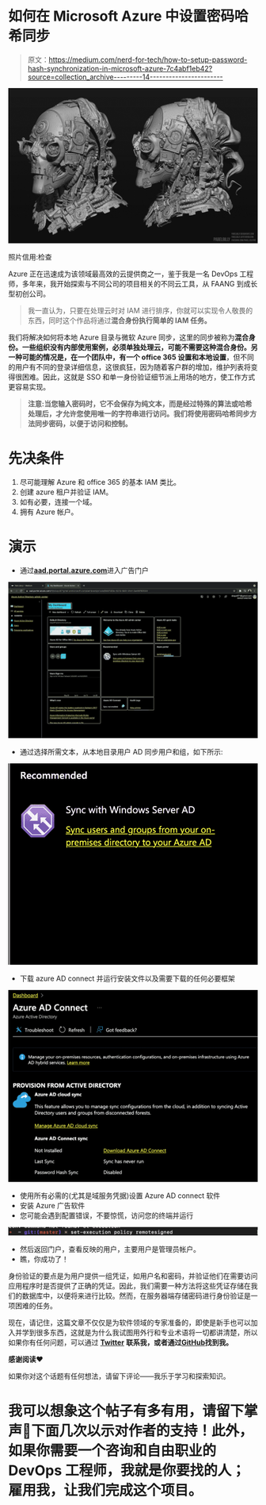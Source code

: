 # 如何在 Microsoft Azure 中设置密码哈希同步

> 原文：<https://medium.com/nerd-for-tech/how-to-setup-password-hash-synchronization-in-microsoft-azure-7c4abf1eb42?source=collection_archive---------14----------------------->

![](img/60af63be62e5dd8e9799125331970951.png)

照片信用:检查

Azure 正在迅速成为该领域最高效的云提供商之一，鉴于我是一名 DevOps 工程师，多年来，我开始探索与不同公司的项目相关的不同云工具，从 FAANG 到成长型初创公司。

> 我一直认为，只要在处理云时对 IAM 进行排序，你就可以实现令人敬畏的东西，同时这个作品将通过**混合身份执行简单的 IAM 任务。**

我们将解决如何将本地 Azure 目录与微软 Azure 同步，这里的同步被称为**混合身份。**一些组织没有内部使用案例，必须单独处理云，可能不需要这种混合身份。另一种可能的情况是，在一个团队中，有一个 **office 365 设置**和**本地设置**，但不同的用户有不同的登录详细信息，这很疯狂，因为随着客户群的增加，维护列表将变得很困难。因此，这就是 SSO 和单一身份验证细节派上用场的地方，使工作方式更容易实现。

> **注意:当您输入密码时，它不会保存为纯文本，而是经过特殊的算法或哈希处理后，才允许您使用唯一的字符串进行访问。我们将使用密码哈希同步方法同步密码，以便于访问和控制。**

# 先决条件

1.  尽可能理解 Azure 和 office 365 的基本 IAM 类比。
2.  创建 azure 租户并验证 IAM。
3.  如有必要，连接一个域。
4.  拥有 Azure 帐户。

# 演示

*   通过[**aad.portal.azure.com**](http://aad.portal.azure.com)进入广告门户

![](img/3a59c23009440c4ee0e04d6d09390fd3.png)

*   通过选择所需文本，从本地目录用户 AD 同步用户和组，如下所示:

![](img/228e8eed8f8a20280ae9591524d9c6a0.png)

*   下载 azure AD connect 并运行安装文件以及需要下载的任何必要框架

![](img/46783fe1d30951b774e132671673d926.png)

*   使用所有必需的(尤其是域服务凭据)设置 Azure AD connect 软件
*   安装 Azure 广告软件
*   您可能会遇到配置错误，不要惊慌，访问您的终端并运行

![](img/f1495ff3dfc9dac5edcfb75d2f2a3ba5.png)

*   然后返回门户，查看反映的用户，主要用户是管理员帐户。
*   瞧，你成功了！

身份验证的要点是为用户提供一组凭证，如用户名和密码，并验证他们在需要访问应用程序时是否提供了正确的凭证。因此，我们需要一种方法将这些凭证存储在我们的数据库中，以便将来进行比较。然而，在服务器端存储密码进行身份验证是一项困难的任务。

现在，请记住，这篇文章不仅仅是为软件领域的专家准备的，即使是新手也可以加入并学到很多东西，这就是为什么我试图用外行和专业术语将一切都讲清楚，所以如果你有任何问题，可以通过 [**Twitter**](https://twitter.com/SamuelArogbonlo) **联系我，或者通过**[**GitHub**](https://github.com/samuelarogbonlo)**找到我。**

**感谢阅读❤️**

如果你对这个话题有任何想法，请留下评论——我乐于学习和探索知识。

# 我可以想象这个帖子有多有用，请留下掌声👏下面几次以示对作者的支持！此外，如果你需要一个咨询和自由职业的 DevOps 工程师，我就是你要找的人；雇用我，让我们完成这个项目。